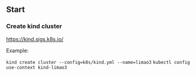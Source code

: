 ## Start


### Create kind cluster

https://kind.sigs.k8s.io/

Example:


`kind create cluster --config=k8s/kind.yml --name=limao3`
`kubectl config use-context kind-limao3`
